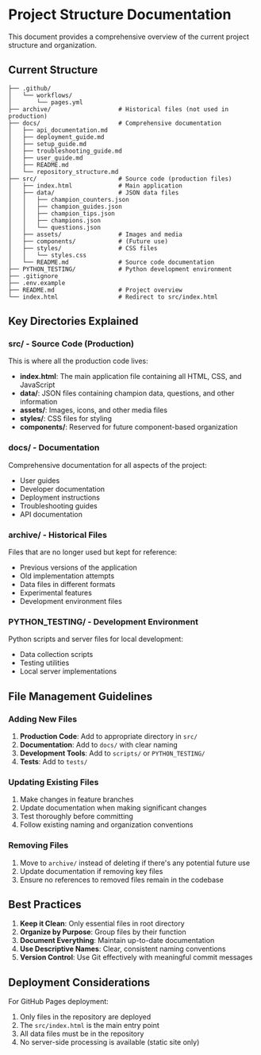 # Project Structure Documentation

This document provides a comprehensive overview of the current project structure and organization.

## Current Structure

```
├── .github/
│   └── workflows/
│       └── pages.yml
├── archive/                   # Historical files (not used in production)
├── docs/                      # Comprehensive documentation
│   ├── api_documentation.md
│   ├── deployment_guide.md
│   ├── setup_guide.md
│   ├── troubleshooting_guide.md
│   ├── user_guide.md
│   ├── README.md
│   └── repository_structure.md
├── src/                       # Source code (production files)
│   ├── index.html             # Main application
│   ├── data/                  # JSON data files
│   │   ├── champion_counters.json
│   │   ├── champion_guides.json
│   │   ├── champion_tips.json
│   │   ├── champions.json
│   │   └── questions.json
│   ├── assets/                # Images and media
│   ├── components/            # (Future use)
│   ├── styles/                # CSS files
│   │   └── styles.css
│   └── README.md              # Source code documentation
├── PYTHON_TESTING/            # Python development environment
├── .gitignore
├── .env.example
├── README.md                  # Project overview
└── index.html                 # Redirect to src/index.html
```

## Key Directories Explained

### src/ - Source Code (Production)

This is where all the production code lives:

- **index.html**: The main application file containing all HTML, CSS, and JavaScript
- **data/**: JSON files containing champion data, questions, and other information
- **assets/**: Images, icons, and other media files
- **styles/**: CSS files for styling
- **components/**: Reserved for future component-based organization

### docs/ - Documentation

Comprehensive documentation for all aspects of the project:

- User guides
- Developer documentation
- Deployment instructions
- Troubleshooting guides
- API documentation

### archive/ - Historical Files

Files that are no longer used but kept for reference:

- Previous versions of the application
- Old implementation attempts
- Data files in different formats
- Experimental features
- Development environment files

### PYTHON_TESTING/ - Development Environment

Python scripts and server files for local development:

- Data collection scripts
- Testing utilities
- Local server implementations

## File Management Guidelines

### Adding New Files

1. **Production Code**: Add to appropriate directory in `src/`
2. **Documentation**: Add to `docs/` with clear naming
3. **Development Tools**: Add to `scripts/` or `PYTHON_TESTING/`
4. **Tests**: Add to `tests/`

### Updating Existing Files

1. Make changes in feature branches
2. Update documentation when making significant changes
3. Test thoroughly before committing
4. Follow existing naming and organization conventions

### Removing Files

1. Move to `archive/` instead of deleting if there's any potential future use
2. Update documentation if removing key files
3. Ensure no references to removed files remain in the codebase

## Best Practices

1. **Keep it Clean**: Only essential files in root directory
2. **Organize by Purpose**: Group files by their function
3. **Document Everything**: Maintain up-to-date documentation
4. **Use Descriptive Names**: Clear, consistent naming conventions
5. **Version Control**: Use Git effectively with meaningful commit messages

## Deployment Considerations

For GitHub Pages deployment:

1. Only files in the repository are deployed
2. The `src/index.html` is the main entry point
3. All data files must be in the repository
4. No server-side processing is available (static site only)
